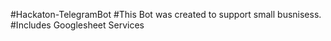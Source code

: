 #Hackaton-TelegramBot
#This Bot was created to support small busnisess.
#Includes Googlesheet Services 
